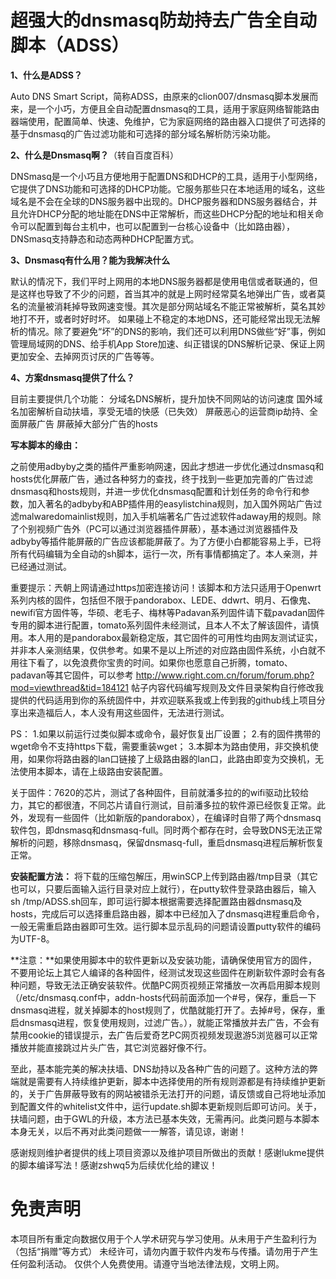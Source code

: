 # 超强大的dnsmasq防劫持去广告全自动脚本（ADSS）

**1、什么是ADSS？**

Auto DNS Smart Script，简称ADSS，由原来的clion007/dnsmasq脚本发展而来，是一个小巧，方便且全自动配置dnsmasq的工具，适用于家庭网络智能路由器端使用，配置简单、快速、免维护，它为家庭网络的路由器入口提供了可选择的基于dnsmasq的广告过滤功能和可选择的部分域名解析防污染功能。

**2、什么是Dnsmasq啊？**（转自百度百科）

DNSmasq是一个小巧且方便地用于配置DNS和DHCP的工具，适用于小型网络，它提供了DNS功能和可选择的DHCP功能。它服务那些只在本地适用的域名，这些域名是不会在全球的DNS服务器中出现的。DHCP服务器和DNS服务器结合，并且允许DHCP分配的地址能在DNS中正常解析，而这些DHCP分配的地址和相关命令可以配置到每台主机中，也可以配置到一台核心设备中（比如路由器），DNSmasq支持静态和动态两种DHCP配置方式。

**3、Dnsmasq有什么用？能为我解决什么**

默认的情况下，我们平时上网用的本地DNS服务器都是使用电信或者联通的，但是这样也导致了不少的问题，首当其冲的就是上网时经常莫名地弹出广告，或者莫名的流量被消耗掉导致网速变慢。其次是部分网站域名不能正常被解析，莫名其妙地打不开，或者时好时坏。
如果碰上不稳定的本地DNS，还可能经常出现无法解析的情况。除了要避免“坏”的DNS的影响，我们还可以利用DNS做些“好”事，例如管理局域网的DNS、给手机App Store加速、纠正错误的DNS解析记录、保证上网更加安全、去掉网页讨厌的广告等等。

**4、方案dnsmasq提供了什么？**

目前主要提供几个功能：
分域名DNS解析，提升加快不同网站的访问速度
国外域名加密解析自动扶墙，享受无墙的快感（已失效）
屏蔽恶心的运营商ip劫持、全面屏蔽广告
屏蔽掉大部分广告的hosts

**写本脚本的缘由：**

之前使用adbyby之类的插件严重影响网速，因此才想进一步优化通过dnsmasq和hosts优化屏蔽广告，通过各种努力的查找，终于找到一些更加完善的广告过滤dnsmasq和hosts规则，并进一步优化dnsmasq配置和计划任务的命令行和参数，加入著名的adbyby和ABP插件用的easylistchina规则，加入国外网站广告过滤malwaredomainlist规则，加入手机端著名广告过滤软件adaway用的规则。除了个别视频广告外（PC可以通过浏览器插件屏蔽），基本通过浏览器插件及adbyby等插件能屏蔽的广告应该都能屏蔽了。为了方便小白都能容易上手，已将所有代码编辑为全自动的sh脚本，运行一次，所有事情都搞定了。本人亲测，并已经通过测试。

重要提示：兲朝上网请通过https加密连接访问！该脚本和方法只适用于Openwrt系列内核的固件，包括但不限于pandorabox、LEDE、ddwrt、明月、石像鬼、newifi官方固件等，华硕、老毛子、梅林等Padavan系列固件请下载pavadan固件专用的脚本进行配置，tomato系列固件未经测试，且本人不太了解该固件，请慎用。本人用的是pandorabox最新稳定版，其它固件的可用性均由网友测试证实，并非本人亲测结果，仅供参考。如果不是以上所述的对应路由固件系统，小白就不用往下看了，以免浪费你宝贵的时间。如果你也愿意自己折腾，tomato、padavan等其它固件，可以参考 http://www.right.com.cn/forum/forum.php?mod=viewthread&tid=184121 帖子内容代码编写规则及文件目录架构自行修改我提供的代码适用到你的系统固件中，并欢迎联系我或上传到我的github线上项目分享出来造福后人，本人没有用这些固件，无法进行测试。

PS：
1.如果以前运行过类似脚本或命令，最好恢复出厂设置；
2.有的固件携带的wget命令不支持https下载，需要重装wget；
3.本脚本为路由使用，非交换机使用，如果你将路由器的lan口链接了上级路由器的lan口，此路由即变为交换机，无法使用本脚本，请在上级路由安装配置。

关于固件：7620的芯片，测试了各种固件，目前就潘多拉的的wifi驱动比较给力，其它的都很渣，不同芯片请自行测试，目前潘多拉的软件源已经恢复正常。此外，发现有一些固件（比如新版的pandorabox），在编译时自带了两个dnsmasq软件包，即dnsmasq和dnsmasq-full。同时两个都存在时，会导致DNS无法正常解析的问题，移除dnsmasq，保留dnsmasq-full，重启dnsmasq进程后解析恢复正常。

**安装配置方法：**
将下载的压缩包解压，用winSCP上传到路由器/tmp目录（其它也可以，只要后面输入运行目录对应上就行），在putty软件登录路由器后，输入sh /tmp/ADSS.sh回车，即可运行脚本根据需要选择配置路由器dnsmasq及hosts，完成后可以选择重启路由器，脚本中已经加入了dnsmasq进程重启命令，一般无需重启路由器即可生效。运行脚本显示乱码的问题请设置putty软件的编码为UTF-8。

**注意：**如果使用脚本中的软件更新以及安装功能，请确保使用官方的固件，不要用论坛上其它人编译的各种固件，经测试发现这些固件在刷新软件源时会有各种问题，导致无法正确安装软件。优酷PC网页视频正常播放一次再启用脚本规则（/etc/dnsmasq.conf中，addn-hosts代码前面添加一个#号，保存，重启一下dnsmasq进程，就关掉脚本的host规则了，优酷就能打开了。去掉#号，保存，重启dnsmasq进程，恢复使用规则，过滤广告。），就能正常播放并去广告，不会有禁用cookie的错误提示，去广告后爱奇艺PC网页视频发现遨游5浏览器可以正常播放并能直接跳过片头广告，其它浏览器好像不行。

至此，基本能完美的解决扶墙、DNS劫持以及各种广告的问题了。这种方法的弊端就是需要有人持续维护更新，脚本中选择使用的所有规则源都是有持续维护更新的，关于广告屏蔽导致有的网站被错杀无法打开的问题，请反馈或自己将地址添加到配置文件的whitelist文件中，运行update.sh脚本更新规则后即可访问。关于，扶墙问题，由于GWL的升级，本方法已基本失效，无需再问。此类问题与本脚本本身无关，以后不再对此类问题做一一解答，请见谅，谢谢！

感谢规则维护者提供的线上项目资源以及维护项目所做出的贡献！感谢lukme提供的脚本编译写法！感谢zshwq5为后续优化给的建议！

# 免责声明

本项目所有重定向数据仅用于个人学术研究与学习使用。从未用于产生盈利行为（包括“捐赠”等方式）
未经许可，请勿内置于软件内发布与传播。请勿用于产生任何盈利活动。
仅供个人免费使用。请遵守当地法律法规，文明上网。
